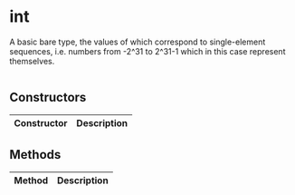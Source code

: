 # int
A basic bare type, the values of which correspond to single-element sequences, i.e. numbers from -2^31 to 2^31-1 which in this case represent themselves.

```

```

## Constructors
| Constructor | Description |
| ---- | ----------- |


## Methods
| Method | Description |
| ---- | ----------- |


